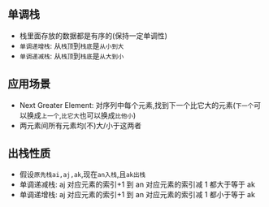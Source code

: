 ## 单调栈

- 栈里面存放的数据都是有序的(保持一定单调性)
- `单调递增栈`: 从`栈顶`到`栈底`是`从小到大`
- `单调递减栈`: 从`栈顶`到`栈底`是`从大到小`

## 应用场景

- Next Greater Element: 对序列中每个元素,找到下一个比它大的元素(`下一个`可以换成`上一个`,`比它大`也可以换成`比他小`)
- 两元素间所有元素均(不)大/小于这两者

## 出栈性质

- 假设`原先栈ai,aj,ak`,现在`an入栈`,且`ak出栈`
- 单调递减栈: aj 对应元素的索引+1 到 an 对应元素的索引减 1 都大于等于 ak
- 单调递增栈: aj 对应元素的索引+1 到 an 对应元素的索引减 1 都小于等于 ak
